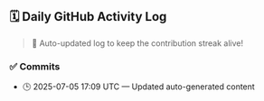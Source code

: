 ## 🗓️ Daily GitHub Activity Log

> 🤖 Auto-updated log to keep the contribution streak alive!

### ✅ Commits

- 🕒 2025-07-05 17:09 UTC — Updated auto-generated content

